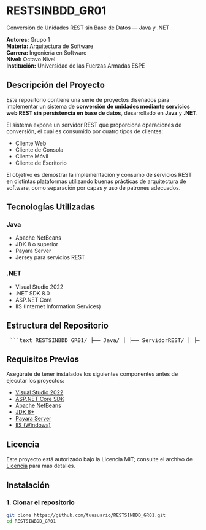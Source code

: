 # RESTSINBDD_GR01  
Conversión de Unidades REST sin Base de Datos — Java y .NET

**Autores:** Grupo 1  
**Materia:** Arquitectura de Software  
**Carrera:** Ingeniería en Software  
**Nivel:** Octavo Nivel  
**Institución:** Universidad de las Fuerzas Armadas ESPE  

## Descripción del Proyecto

Este repositorio contiene una serie de proyectos diseñados para implementar un sistema de **conversión de unidades mediante servicios web REST sin persistencia en base de datos**, desarrollado en **Java** y **.NET**.

El sistema expone un servidor REST que proporciona operaciones de conversión, el cual es consumido por cuatro tipos de clientes:

- Cliente Web  
- Cliente de Consola  
- Cliente Móvil  
- Cliente de Escritorio  

El objetivo es demostrar la implementación y consumo de servicios REST en distintas plataformas utilizando buenas prácticas de arquitectura de software, como separación por capas y uso de patrones adecuados.

## Tecnologías Utilizadas

### Java

- Apache NetBeans
- JDK 8 o superior
- Payara Server
- Jersey para servicios REST

### .NET

- Visual Studio 2022
- .NET SDK 8.0
- ASP.NET Core
- IIS (Internet Information Services)

## Estructura del Repositorio
<pre> ```text RESTSINBDD_GR01/ ├── Java/ │ ├── ServidorREST/ │ ├── ClienteConsola/ │ ├── ClienteWeb/ │ ├── ClienteMovil/ │ └── ClienteEscritorio/ ├── DotNet/ │ ├── ServidorREST/ │ ├── ClienteConsola/ │ ├── ClienteWeb/ │ ├── ClienteMovil/ │ └── ClienteEscritorio/ └── README.md ``` </pre>

## Requisitos Previos

Asegúrate de tener instalados los siguientes componentes antes de ejecutar los proyectos:

- [Visual Studio 2022](https://visualstudio.microsoft.com/es/vs/)
- [ASP.NET Core SDK](https://dotnet.microsoft.com/es-es/download/dotnet)
- [Apache NetBeans](https://netbeans.apache.org/)
- [JDK 8+](https://www.oracle.com/java/technologies/javase/javase-jdk8-downloads.html)
- [Payara Server](https://www.payara.fish/downloads/)
- [IIS (Windows)](https://learn.microsoft.com/en-us/iis/install/installing-iis-7/)

## Licencia

Este proyecto está autorizado bajo la Licencia MIT; consulte el archivo de [Licencia](LICENSE.txt) para mas detalles.

## Instalación

### 1. Clonar el repositorio

```bash
git clone https://github.com/tuusuario/RESTSINBDD_GR01.git
cd RESTSINBDD_GR01



